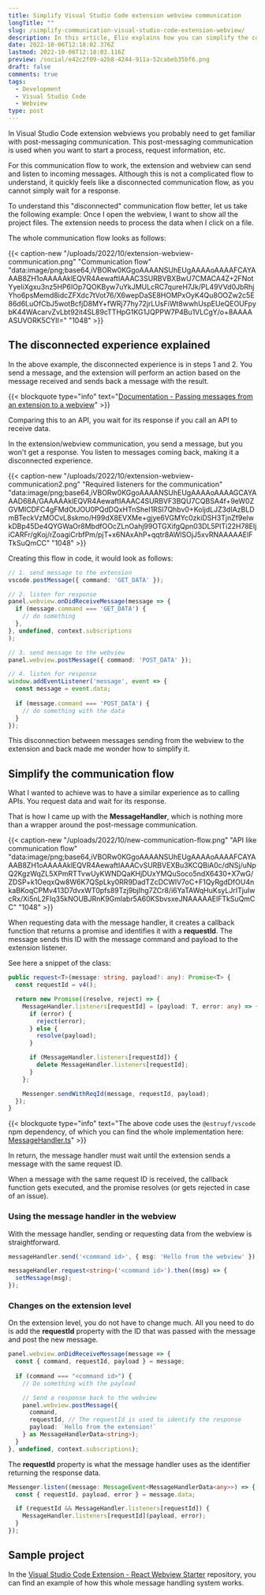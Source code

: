 ```yaml
---
title: Simplify Visual Studio Code extension webview communication
longTitle: ""
slug: /simplify-communication-visual-studio-code-extension-webview/
description: In this article, Elio explains how you can simplify the communication flow from your Visual Studio Code extension and its webview to wait for its response.
date: 2022-10-06T12:18:02.376Z
lastmod: 2022-10-06T12:18:03.116Z
preview: /social/e42c2f09-a2b8-4244-911a-52cabeb35bf6.png
draft: false
comments: true
tags:
  - Development
  - Visual Studio Code
  - Webview
type: post
---
```


In Visual Studio Code extension webviews you probably need to get familiar with post-messaging communication. This post-messaging communication is used when you want to start a process, request information, etc.

For this communication flow to work, the extension and webview can send and listen to incoming messages. Although this is not a complicated flow to understand, it quickly feels like a disconnected communication flow, as you cannot simply wait for a response. 

To understand this "disconnected" communication flow better, let us take the following example:
Once I open the webview, I want to show all the project files.
The extension needs to process the data when I click on a file.

The whole communication flow looks as follows:

{{< caption-new "/uploads/2022/10/extension-webview-communication.png" "Communication flow"  "data:image/png;base64,iVBORw0KGgoAAAANSUhEUgAAAAoAAAAFCAYAAAB8ZH1oAAAAAklEQVR4AewaftIAAAC3SURBVBXBwU7CMACA4Z+2FNotYyeIiXgxu3nz5HP6IOp7QOKByw7uYkJMULcRC7qureH7Jk/PL49VVd0JbRhjYho6psMemd8idcZFXdc7tVot76/X6wepDaSE8HOMPxOyK4Qu8OOZw2c5E86d6LuOfCbJ5wotBcfjD8MY+fWRj77hy72jrLUsFiWt8wwhUspEUeQEOUFpybK44WAcarvZvLbt92it4SL89cTTHpG1KG1JQPPW7P4Bu1VLCgY/o+8AAAAASUVORK5CYII=" "1048" >}}

## The disconnected experience explained

In the above example, the disconnected experience is in steps 1 and 2. You send a message, and the extension will perform an action based on the message received and sends back a message with the result.

{{< blockquote type="info" text="[Documentation - Passing messages from an extension to a webview](https://code.visualstudio.com/api/extension-guides/webview#passing-messages-from-an-extension-to-a-webview)" >}}

Comparing this to an API, you wait for its response if you call an API to receive data. 

In the extension/webview communication, you send a message, but you won't get a response. You listen to messages coming back, making it a disconnected experience.

{{< caption-new "/uploads/2022/10/extension-webview-communication2.png" "Required listeners for the communication"  "data:image/png;base64,iVBORw0KGgoAAAANSUhEUgAAAAoAAAAGCAYAAAD68A/GAAAAAklEQVR4AewaftIAAAC4SURBVF3BQU7CQBSA4f+9eW0ZGVMICDFC4gFMdOtJOU0PQdDQxHTnSheI1RSl7Qhbv0+KoljdLJZ3dIAzBLDmBTeckVzMOCvL8skmo/H99dX8EVXMe+gjye6VGMYc0zkiDSH3TjnZf9eIwkDBp45De4QYGWaOr8MbdfOOcZLnOahj99OTGXifgQpn03DL5PITi22H78EljiCARFr/gKoj/rZoagiCrbfPm/pjT+x6NAxAhP+qqtr8AWlSOjJ5xvRNAAAAAElFTkSuQmCC" "1048" >}}

Creating this flow in code, it would look as follows:

```typescript
// 1. send message to the extension
vscode.postMessage({ command: 'GET_DATA' });

// 2. listen for response
panel.webview.onDidReceiveMessage(message => {
  if (message.command === 'GET_DATA') {
    // do something
  },
}, undefined, context.subscriptions
);

// 3. send message to the webview
panel.webview.postMessage({ command: 'POST_DATA' });

// 4. listen for response
window.addEventListener('message', event => {
  const message = event.data;
  
  if (message.command === 'POST_DATA') {
    // do something with the data
  }
});
```

This disconnection between messages sending from the webview to the extension and back made me wonder how to simplify it. 

## Simplify the communication flow

What I wanted to achieve was to have a similar experience as to calling APIs. You request data and wait for its response.

That is how I came up with the **MessageHandler**, which is nothing more than a wrapper around the post-message communication.

{{< caption-new "/uploads/2022/10/new-communication-flow.png" "API like communication flow"  "data:image/png;base64,iVBORw0KGgoAAAANSUhEUgAAAAoAAAAFCAYAAAB8ZH1oAAAAAklEQVR4AewaftIAAACvSURBVEXBu3KCQBiA0c/dNSj/uNpQ2KgzWqZL5XPmRTTvwUyKWNDQaKHjDUxYMQuSoco5ndX6430+X7wG/ZDSP+k1OeqxQw8W6K7QSpLky0RR9DadTZcDCWlV7oC+F1QyRgdDfOU4nkaBKoqCPMv413D7dvxWT0pfs89Tzj9bjIhg7ZCr8/i6YaTAWqHuKsyLJrITjuIwcRx/Xi5nL2FIq35kNOUBJRnK9Gmlabr5A60KSbvsxeJNAAAAAElFTkSuQmCC" "1048" >}}

When requesting data with the message handler, it creates a callback function that returns a promise and identifies it with a **requestId**. The message sends this ID with the message command and payload to the extension listener.

See here a snippet of the class:

```typescript
public request<T>(message: string, payload?: any): Promise<T> {
  const requestId = v4();

  return new Promise((resolve, reject) => {
    MessageHandler.listeners[requestId] = (payload: T, error: any) => {
      if (error) {
        reject(error);
      } else {
        resolve(payload);
      }

      if (MessageHandler.listeners[requestId]) {
        delete MessageHandler.listeners[requestId];
      }
    };

    Messenger.sendWithReqId(message, requestId, payload);
  });
}
```

{{< blockquote type="info" text="The above code uses the `@estruyf/vscode` npm dependency, of which you can find the whole implementation here: [MessageHandler.ts](https://github.com/estruyf/vscode-helpers/blob/dev/src/client/webview/MessageHandler.ts)" >}}

In return, the message handler must wait until the extension sends a message with the same request ID. 

When a message with the same request ID is received, the callback function gets executed, and the promise resolves (or gets rejected in case of an issue).

### Using the message handler in the webview

With the message handler, sending or requesting data from the webview is straightforward.

```typescript
messageHandler.send('<command id>', { msg: 'Hello from the webview' });

messageHandler.request<string>('<command id>').then((msg) => {
  setMessage(msg);
});
```

### Changes on the extension level

On the extension level, you do not have to change much. All you need to do is add the **requestId** property with the ID that was passed with the message and post the new message.

```typescript
panel.webview.onDidReceiveMessage(message => {
  const { command, requestId, payload } = message;
  
  if (command === "<command id>") {
    // Do something with the payload

    // Send a response back to the webview
    panel.webview.postMessage({
      command,
      requestId, // The requestId is used to identify the response
      payload: `Hello from the extension!`
    } as MessageHandlerData<string>);
  }
}, undefined, context.subscriptions);
```

The **requestId** property is what the message handler uses as the identifier returning the response data.

```typescript
Messenger.listen((message: MessageEvent<MessageHandlerData<any>>) => {
  const { requestId, payload, error } = message.data;

  if (requestId && MessageHandler.listeners[requestId]) {
    MessageHandler.listeners[requestId](payload, error);
  }
});
```

## Sample project

In the [Visual Studio Code Extension - React Webview Starter](https://github.com/estruyf/vscode-react-webview-template) repository, you can find an example of how this whole message handling system works.